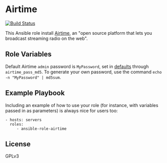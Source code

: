 Airtime
=========

[![Build Status](https://travis-ci.org/mathieumd/ansible-role-airtime.svg?branch=master)](https://travis-ci.org/mathieumd/ansible-role-airtime)

This Ansible role install [Airtime](https://www.sourcefabric.org/en/airtime/),
an "open source platform that lets you broadcast streaming radio on the web".

Role Variables
--------------

Default Airtime `admin` password is `MyPassword`, set in
[defaults](defaults/main.yml) through `airtime_pass_md5`. To generate your own
password, use the command `echo -n "MyPassword" | md5sum`.

Example Playbook
----------------

Including an example of how to use your role (for instance, with variables passed in as parameters) is always nice for users too:

    - hosts: servers
      roles:
         - ansible-role-airtime

License
-------

GPLv3

